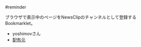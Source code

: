 #reminder

ブラウザで表示中のページをNewsClipのチャンネルとして登録するBookmarklet。

* yoshimovさん
* [配布元](http://wiki.yoshimov.com/wiki.cgi?page=NewsClip%a4%ce%a5%c1%a5%e3%a5%f3%a5%cd%a5%eb%a4%f2%ba%ee%c0%ae%a4%b9%a4%eb)


